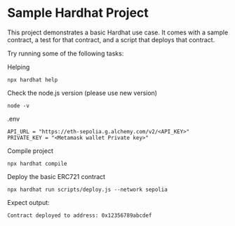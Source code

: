 # Sample Hardhat Project

This project demonstrates a basic Hardhat use case. It comes with a sample contract, a test for that contract, and a script that deploys that contract.

Try running some of the following tasks:

Helping
```shell
npx hardhat help
```


Check the node.js version (please use new version)
```shell
node -v
```


.env
```shell
API_URL = "https://eth-sepolia.g.alchemy.com/v2/<API_KEY>"
PRIVATE_KEY = "<Metamask wallet Private key>"
```
Compile project
```shell
npx hardhat compile
```
Deploy the basic ERC721 contract
```shell
npx hardhat run scripts/deploy.js --network sepolia
```
Expect output:
```html
Contract deployed to address: 0x12356789abcdef
```
